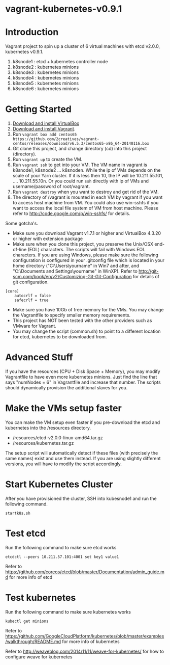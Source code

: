 vagrant-kubernetes-v0.9.1
================================

# Introduction

Vagrant project to spin up a cluster of 6 virtual machines with etcd v2.0.0, kubernetes v0.9.1.

1. k8snode1 : etcd + kubernetes controller node
2. k8snode2 : kubernetes minions
3. k8snode3 : kubernetes minions
4. k8snode4 : kubernetes minions
5. k8snode5 : kubernetes minions
6. k8snode6 : kubernetes minions

# Getting Started

1. [Download and install VirtualBox](https://www.virtualbox.org/wiki/Downloads)
2. [Download and install Vagrant](http://www.vagrantup.com/downloads.html).
3. Run ```vagrant box add centos65 https://github.com/2creatives/vagrant-centos/releases/download/v6.5.3/centos65-x86_64-20140116.box```
4. Git clone this project, and change directory (cd) into this project (directory).
5. Run ```vagrant up``` to create the VM.
6. Run ```vagrant ssh``` to get into your VM. The VM name in vagrant is k8snode1, k8snode2 ... k8snoden. While the ip of VMs depends on the scale of your Yarn cluster. If it is less then 10, the IP will be 10.211.55.101, .... 10.211.55.10n. Or you could run ```ssh``` directly with ip of VMs and username/password of root/vagrant.
7. Run ```vagrant destroy``` when you want to destroy and get rid of the VM.
8. The directory of /vagrant is mounted in each VM by vagrant if you want to access host machine from VM. You could also use win-sshfs if you want to access the local file system of VM from host machine. Please refer to http://code.google.com/p/win-sshfs/ for details.

Some gotcha's.

* Make sure you download Vagrant v1.7.1 or higher and VirtualBox 4.3.20 or higher with extension package
* Make sure when you clone this project, you preserve the Unix/OSX end-of-line (EOL) characters. The scripts will fail with Windows EOL characters. If you are using Windows, please make sure the following configuration is configured in your .gitconfig file which is located in your home directory ("C:\Users\yourname" in Win7 and after, and "C:\Documents and Settings\yourname" in WinXP). Refer to http://git-scm.com/book/en/v2/Customizing-Git-Git-Configuration for details of git configuration.
```
[core]
    autocrlf = false
    safecrlf = true
```
* Make sure you have 10Gb of free memory for the VMs. You may change the Vagrantfile to specify smaller memory requirements.
* This project has NOT been tested with the other providers such as VMware for Vagrant.
* You may change the script (common.sh) to point to a different location for etcd, kubernetes to be downloaded from.

# Advanced Stuff

If you have the resources (CPU + Disk Space + Memory), you may modify Vagrantfile to have even more kubernetes minions. Just find the line that says "numNodes = 6" in Vagrantfile and increase that number. The scripts should dynamically provision the additional slaves for you.

# Make the VMs setup faster
You can make the VM setup even faster if you pre-download the etcd and kubernetes into the /resources directory.

* /resources/etcd-v2.0.0-linux-amd64.tar.gz
* /resources/kubernetes.tar.gz

The setup script will automatically detect if these files (with precisely the same names) exist and use them instead. If you are using slightly different versions, you will have to modify the script accordingly.

# Start Kubernetes Cluster
After you have provisioned the cluster, SSH into kubesnode1 and run the following command.

```
startk8s.sh
```

# Test etcd
Run the following command to make sure etcd works

```
etcdctl --peers 10.211.57.101:4001 set key1 value1
```

Refer to https://github.com/coreos/etcd/blob/master/Documentation/admin_guide.md for more info of etcd

# Test kubernetes
Run the following command to make sure kubernetes works

```
kubectl get minions
```

Refer to https://github.com/GoogleCloudPlatform/kubernetes/blob/master/examples/walkthrough/README.md for more info of kubernetes

Refer to http://weaveblog.com/2014/11/11/weave-for-kubernetes/ for how to configure weave for kubernetes
